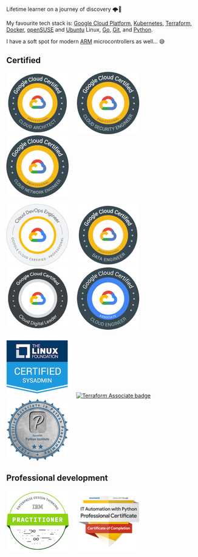 Lifetime learner on a journey of discovery :cloud_with_lightning::hamster:

My favourite tech stack is: [Google Cloud Platform], [Kubernetes], [Terraform], [Docker], [openSUSE] and [Ubuntu] Linux, [Go], [Git], and [Python].

I have a soft spot for modern [ARM] microcontrollers as well... 😅

[Google Cloud Platform]: https://cloud.google.com/
[Kubernetes]: https://kubernetes.io/
[Terraform]: https://www.terraform.io/
[openSUSE]: https://www.opensuse.org/
[Ubuntu]: https://ubuntu.com/
[Go]: https://golang.org/
[Git]: https://git-scm.com/
[Python]: https://www.python.org/
[Docker]: https://www.docker.com/
[ARM]: https://www.arm.com/

## Certified

[![Google Cloud Certified Professional Cloud Architect badge](./images/credentials/google/google-cloud-certified-professional-cloud-architect.png)](https://www.credential.net/a1b633aa-914a-485d-8520-b4d41c3d7803) &emsp;
[![Google Cloud Certified Professional Cloud Security Engineer badge](./images/credentials/google/google-cloud-certified-professional-cloud-security-engineer.png)](https://www.credential.net/d1408d56-7401-49b7-96e1-0a695a364114) &emsp;
[![Google Cloud Certified Professional Cloud Network Engineer badge](./images/credentials/google/google-cloud-certified-professional-cloud-network-engineer.png)](https://www.credential.net/e9ffc93b-2f1e-4fa2-a2b5-9411d2635574) &emsp;

[![Google Cloud Certified Professional Cloud DevOps Engineer badge](./images/credentials/google/google-cloud-certified-professional-cloud-devops-engineer.png)](https://www.credential.net/46cba05c-02c0-48eb-8e2c-90b4e5d690be) &emsp;
[![Google Cloud Certified Professional Data Engineer badge](./images/credentials/google/google-cloud-certified-professional-data-engineer.png)](https://www.credential.net/99a4cf49-7d07-411b-af08-15c1589eb59c) &emsp;
[![Google Cloud Certified Cloud Digital Leader badge](./images/credentials/google/google-cloud-certified-cloud-digital-leader.png)](https://www.credential.net/ed191d47-b467-46d7-aef0-9f245dc43829) &emsp;
[![Google Cloud Certified Associate Cloud Engineer badge](./images/credentials/google/google-cloud-certified-associate-cloud-engineer.png)](https://www.credential.net/e86d5bfb-a57e-49ec-9132-1b0f8e7c08cf) &emsp;

[![Linux Foundation Certified Systems Administrator badge](./images/credentials/lf/lfcs-linux-foundation-certified-systems-administrator.png)](https://www.credly.com/badges/0a0f01ba-a2f4-400f-946b-e14735c26aa6) &emsp;
[![Terraform Associate badge](./images/credentials/hashicorp/hashicorp-certified-terraform-associate-164.png)](https://www.youracclaim.com/badges/196179bf-1de3-4afd-b073-87729ea6040d/public_url) &emsp;
[![Python Associate badge](./images/credentials/pcap/pcap-31-02-pcap-certified-associate-in-python-programming.png)](https://www.youracclaim.com/badges/1f7ce0ee-2597-4ad1-bad2-968c6551f66a/public_url) &emsp;

## Professional development

[![Enterprise Design Thinking Practitioner badge](./images/credentials/ibm/ibm-enterprise-design-thinking-practitioner.png)](https://www.youracclaim.com/badges/77b0ccdd-8793-499d-94c8-69a9a2b717b8/public_url) &emsp;
[![Automation with Python badge](./images/credentials/google/google-it-automation-with-python-certificate.png)](https://www.youracclaim.com/badges/e089c085-dad2-4344-b42e-78269eae8d07/public_url)
